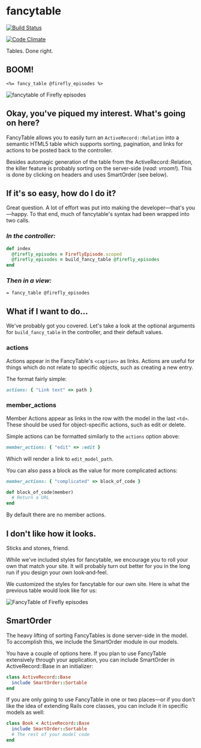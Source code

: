 fancytable
===========
[![Build Status](https://travis-ci.org/calebthompson/fancytable.png)](https://travis-ci.org/calebthompson/fancytable)

[![Code Climate](https://codeclimate.com/badge.png)](https://codeclimate.com/github/calebthompson/fancytable)

Tables. Done right.

BOOM!
-----

```erb
<%= fancy_table @firefly_episodes %>
```

![fancytable of Firefly
episodes](https://github.com/calebthompson/fancytable/raw/master/firefly-episodes.png)

Okay, you've piqued my interest. What's going on here?
-------------------------------------------

FancyTable allows you to easily turn an `ActiveRecord::Relation` into a semantic
HTML5 table which supports sorting, pagination, and links for actions to be
posted back to the controller.

Besides automagic generation of the table from the ActiveRecord::Relation, the
killer feature is probably sorting on the server-side (_read: vroom!_). This is
done by clicking on headers and uses SmartOrder (see below).

If it's so easy, how do I do it?
--------------------------------

Great question. A lot of effort was put into making the developer—that's
you—happy. To that end, much of fancytable's syntax had been wrapped into two
calls.

### _In the controller:_

```ruby
def index
  @firefly_episodes = FireflyEpisode.scoped
  @firefly_episodes = build_fancy_table @firefly_episodes
end
```

### _Then in a view:_

```haml
= fancy_table @firefly_episodes
```

What if I want to do...
-----------------------

We've probably got you covered. Let's take a look at the optional arguments for
`build_fancy_table` in the controller, and their default values.

### actions

Actions appear in the FancyTable's `<caption>` as links. Actions are useful for
things which do not relate to specific objects, such as creating a new entry.

The format fairly simple:

```ruby
actions: { "Link text" => path }
```

### member_actions

Member Actions appear as links in the row with the model in the last `<td>`.
These should be used for object-specific actions, such as edit or delete.

Simple actions can be formatted similarly to the `actions` option above:

```ruby
member_actions: { "edit" => :edit }
```

Which will render a link to `edit_model_path`.

You can also pass a block as the value for more complicated actions:

```ruby
member_actions: { "complicated" => block_of_code }

def block_of_code(member)
  # Return a URL
end
```

By default there are no member actions.

I don't like how it looks.
--------------------------

Sticks and stones, friend.

While we've included styles for fancytable, we encourage you to roll your own
that match your site. It will probably turn out better for you in the long run
if you design your own look‐and‐feel.

We customized the styles for fancytable for our own site. Here is what the
previous table would look like for us:

![FancyTable of Firefly
episodes](https://github.com/calebthompson/fancytable/raw/master/firefly-episodes.png)

SmartOrder
----------

The heavy lifting of sorting FancyTables is done server-side in the model. To
accomplish this, we include the SmartOrder module in our models.

You have a couple of options here. If you plan to use FancyTable extensively
through your application, you can include SmartOrder in ActiveRecord::Base in an
initializer:

```ruby
class ActiveRecord::Base
  include SmartOrder::Sortable
end
```

If you are only going to use FancyTable in one or two places—or if you don't
like the idea of extending Rails core classes, you can include it in specific
models as well:

```ruby
class Book < ActiveRecord::Base
  include SmartOrder::Sortable
  # The rest of your model code
end
```
